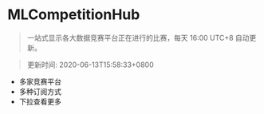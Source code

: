 # MLCompetitionHub

> 一站式显示各大数据竞赛平台正在进行的比赛，每天 16:00 UTC+8 自动更新。
  
> 更新时间: 2020-06-13T15:58:33+0800 

* 多家竞赛平台
* 多种订阅方式
* 下拉查看更多